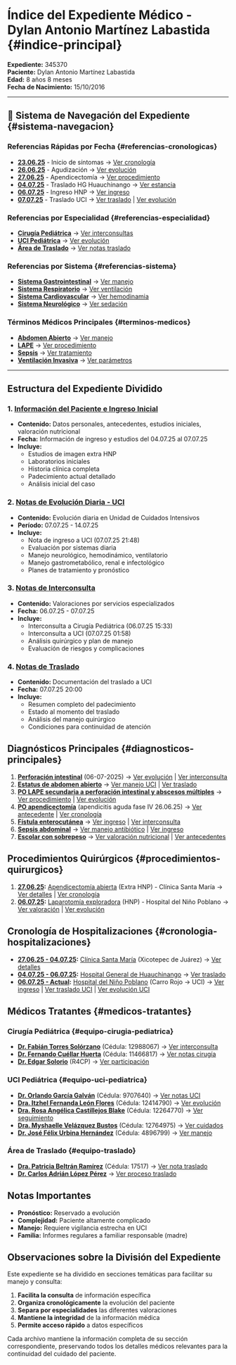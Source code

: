 # Índice del Expediente Médico - Dylan Antonio Martínez Labastida {#indice-principal}

**Expediente:** 345370  
**Paciente:** Dylan Antonio Martínez Labastida  
**Edad:** 8 años 8 meses  
**Fecha de Nacimiento:** 15/10/2016

---

## 🧭 Sistema de Navegación del Expediente {#sistema-navegacion}

### Referencias Rápidas por Fecha {#referencias-cronologicas}
- **[23.06.25](#fecha-inicio-sintomas)** - Inicio de síntomas → [Ver cronología](./04-notas-traslado.md#inicio-sintomas)
- **[26.06.25](#fecha-agudizacion)** - Agudización → [Ver evolución](./04-notas-traslado.md#agudizacion-sintomas)
- **[27.06.25](#fecha-apendicectomia)** - Apendicectomía → [Ver procedimiento](./03-notas-interconsulta.md#procedimiento-apendicectomia)
- **[04.07.25](#fecha-traslado-huauchinango)** - Traslado HG Huauchinango → [Ver estancia](./04-notas-traslado.md#estancia-huauchinango)
- **[06.07.25](#fecha-ingreso-hnp)** - Ingreso HNP → [Ver ingreso](./01-informacion-ingreso-paciente.md#ingreso-hnp)
- **[07.07.25](#fecha-traslado-uci)** - Traslado UCI → [Ver traslado](./04-notas-traslado.md#traslado-uci) | [Ver evolución](./02-notas-evolucion-diaria.md#ingreso-uci)

### Referencias por Especialidad {#referencias-especialidad}
- **[Cirugía Pediátrica](#equipo-cirugia-pediatrica)** → [Ver interconsultas](./03-notas-interconsulta.md#cirugia-pediatrica)
- **[UCI Pediátrica](#equipo-uci-pediatrica)** → [Ver evolución](./02-notas-evolucion-diaria.md#uci-pediatrica)
- **[Área de Traslado](#equipo-traslado)** → [Ver notas traslado](./04-notas-traslado.md#area-traslado)

### Referencias por Sistema {#referencias-sistema}
- **[Sistema Gastrointestinal](#sistema-gastrointestinal)** → [Ver manejo](./02-notas-evolucion-diaria.md#manejo-gastrometabolico)
- **[Sistema Respiratorio](#sistema-respiratorio)** → [Ver ventilación](./02-notas-evolucion-diaria.md#manejo-ventilatorio)
- **[Sistema Cardiovascular](#sistema-cardiovascular)** → [Ver hemodinamia](./02-notas-evolucion-diaria.md#manejo-hemodinamico)
- **[Sistema Neurológico](#sistema-neurologico)** → [Ver sedación](./02-notas-evolucion-diaria.md#manejo-neurologico)

### Términos Médicos Principales {#terminos-medicos}
- **[Abdomen Abierto](#termino-abdomen-abierto)** → [Ver manejo](./02-notas-evolucion-diaria.md#abdomen-abierto)
- **[LAPE](#termino-lape)** → [Ver procedimiento](./03-notas-interconsulta.md#procedimiento-lape)
- **[Sepsis](#termino-sepsis)** → [Ver tratamiento](./02-notas-evolucion-diaria.md#manejo-sepsis)
- **[Ventilación Invasiva](#termino-ventilacion-invasiva)** → [Ver parámetros](./02-notas-evolucion-diaria.md#ventilacion-mecanica)

---  

## Estructura del Expediente Dividido

### 1. [Información del Paciente e Ingreso Inicial](./01-informacion-paciente-ingreso.md)
- **Contenido:** Datos personales, antecedentes, estudios iniciales, valoración nutricional
- **Fecha:** Información de ingreso y estudios del 04.07.25 al 07.07.25
- **Incluye:**
  - Estudios de imagen extra HNP
  - Laboratorios iniciales
  - Historia clínica completa
  - Padecimiento actual detallado
  - Análisis inicial del caso

### 2. [Notas de Evolución Diaria - UCI](./02-notas-evolucion-diaria.md)
- **Contenido:** Evolución diaria en Unidad de Cuidados Intensivos
- **Período:** 07.07.25 - 14.07.25
- **Incluye:**
  - Nota de ingreso a UCI (07.07.25 21:48)
  - Evaluación por sistemas diaria
  - Manejo neurológico, hemodinámico, ventilatorio
  - Manejo gastrometabólico, renal e infectológico
  - Planes de tratamiento y pronóstico

### 3. [Notas de Interconsulta](./03-notas-interconsulta.md)
- **Contenido:** Valoraciones por servicios especializados
- **Fecha:** 06.07.25 - 07.07.25
- **Incluye:**
  - Interconsulta a Cirugía Pediátrica (06.07.25 15:33)
  - Interconsulta a UCI (07.07.25 01:58)
  - Análisis quirúrgico y plan de manejo
  - Evaluación de riesgos y complicaciones

### 4. [Notas de Traslado](./04-notas-traslado.md)
- **Contenido:** Documentación del traslado a UCI
- **Fecha:** 07.07.25 20:00
- **Incluye:**
  - Resumen completo del padecimiento
  - Estado al momento del traslado
  - Análisis del manejo quirúrgico
  - Condiciones para continuidad de atención

## Diagnósticos Principales {#diagnosticos-principales}

1. **[Perforación intestinal](#diagnostico-perforacion-intestinal)** (06-07-2025) → [Ver evolución](./02-notas-evolucion-diaria.md#manejo-gastrometabolico) | [Ver interconsulta](./03-notas-interconsulta.md#perforacion-intestinal)
2. **[Estatus de abdomen abierto](#diagnostico-abdomen-abierto)** → [Ver manejo UCI](./02-notas-evolucion-diaria.md#abdomen-abierto) | [Ver traslado](./04-notas-traslado.md#estado-al-traslado)
3. **[PO LAPE secundaria a perforación intestinal y abscesos múltiples](#diagnostico-po-lape)** → [Ver procedimiento](./03-notas-interconsulta.md#procedimiento-lape) | [Ver evolución](./02-notas-evolucion-diaria.md#diagnosticos-ingreso)
4. **[PO apendicectomía](#diagnostico-apendicectomia)** (apendicitis aguda fase IV 26.06.25) → [Ver antecedente](./01-informacion-ingreso-paciente.md#antecedente-apendicectomia) | [Ver cronología](./04-notas-traslado.md#cronologia-apendicitis)
5. **[Fístula enterocutánea](#diagnostico-fistula)** → [Ver ingreso](./01-informacion-ingreso-paciente.md#fistula-enterocutanea) | [Ver interconsulta](./03-notas-interconsulta.md#fistula-enteroatmosferica)
6. **[Sepsis abdominal](#diagnostico-sepsis)** → [Ver manejo antibiótico](./02-notas-evolucion-diaria.md#manejo-hematoinfeccioso) | [Ver ingreso](./01-informacion-ingreso-paciente.md#motivo-ingreso-sepsis)
7. **[Escolar con sobrepeso](#diagnostico-sobrepeso)** → [Ver valoración nutricional](./01-informacion-ingreso-paciente.md#valoracion-nutricional) | [Ver antecedentes](./04-notas-traslado.md#antecedentes-nutricionales)

## Procedimientos Quirúrgicos {#procedimientos-quirurgicos}

1. **[27.06.25](#fecha-apendicectomia):** [Apendicectomía abierta](#procedimiento-apendicectomia) (Extra HNP) - Clínica Santa María → [Ver detalles](./03-notas-interconsulta.md#hallazgos-apendicectomia) | [Ver cronología](./04-notas-traslado.md#procedimiento-27-06-25)
2. **[06.07.25](#fecha-laparotomia):** [Laparotomía exploradora](#procedimiento-laparotomia) (HNP) - Hospital del Niño Poblano → [Ver valoración](./03-notas-interconsulta.md#laparotomia-exploradora) | [Ver evolución](./02-notas-evolucion-diaria.md#po-lape)

## Cronología de Hospitalizaciones {#cronologia-hospitalizaciones}

- **[27.06.25 - 04.07.25](#estancia-santa-maria):** [Clínica Santa María](#hospital-santa-maria) (Xicotepec de Juárez) → [Ver detalles](./04-notas-traslado.md#hospitalizacion-santa-maria)
- **[04.07.25 - 06.07.25](#estancia-huauchinango):** [Hospital General de Huauchinango](#hospital-huauchinango) → [Ver traslado](./04-notas-traslado.md#traslado-huauchinango)  
- **[06.07.25 - Actual](#estancia-hnp):** [Hospital del Niño Poblano](#hospital-nino-poblano) (Carro Rojo → UCI) → [Ver ingreso](./01-informacion-ingreso-paciente.md#ingreso-hnp) | [Ver traslado UCI](./04-notas-traslado.md#traslado-uci) | [Ver evolución UCI](./02-notas-evolucion-diaria.md#ingreso-uci)

## Médicos Tratantes {#medicos-tratantes}

### Cirugía Pediátrica {#equipo-cirugia-pediatrica}
- **[Dr. Fabián Torres Solórzano](#dr-torres)** (Cédula: 12988067) → [Ver interconsulta](./03-notas-interconsulta.md#valoracion-cirugia)
- **[Dr. Fernando Cuéllar Huerta](#dr-cuellar)** (Cédula: 11466817) → [Ver notas cirugía](./03-notas-interconsulta.md#equipo-cirugia)
- **[Dr. Edgar Solorio](#dr-solorio)** (R4CP) → [Ver participación](./03-notas-interconsulta.md#residente-cirugia)

### UCI Pediátrica {#equipo-uci-pediatrica}
- **[Dr. Orlando García Galván](#dr-garcia)** (Cédula: 9707640) → [Ver notas UCI](./02-notas-evolucion-diaria.md#medico-tratante)
- **[Dra. Itzhel Fernanda León Flores](#dra-leon)** (Cédula: 12414790) → [Ver evolución](./02-notas-evolucion-diaria.md#equipo-uci)
- **[Dra. Rosa Angélica Castillejos Blake](#dra-castillejos)** (Cédula: 12264770) → [Ver seguimiento](./02-notas-evolucion-diaria.md#seguimiento-uci)
- **[Dra. Myshaelle Velázquez Bustos](#dra-velazquez)** (Cédula: 12764975) → [Ver cuidados](./02-notas-evolucion-diaria.md#cuidados-intensivos)
- **[Dr. José Félix Urbina Hernández](#dr-urbina)** (Cédula: 4896799) → [Ver manejo](./02-notas-evolucion-diaria.md#manejo-intensivo)

### Área de Traslado {#equipo-traslado}
- **[Dra. Patricia Beltrán Ramírez](#dra-beltran)** (Cédula: 17517) → [Ver nota traslado](./04-notas-traslado.md#medico-traslado)
- **[Dr. Carlos Adrián López Pérez](#dr-lopez)** → [Ver proceso traslado](./04-notas-traslado.md#proceso-traslado)

## Notas Importantes

- **Pronóstico:** Reservado a evolución
- **Complejidad:** Paciente altamente complicado
- **Manejo:** Requiere vigilancia estrecha en UCI
- **Familia:** Informes regulares a familiar responsable (madre)

## Observaciones sobre la División del Expediente

Este expediente se ha dividido en secciones temáticas para facilitar su manejo y consulta:

1. **Facilita la consulta** de información específica
2. **Organiza cronológicamente** la evolución del paciente
3. **Separa por especialidades** las diferentes valoraciones
4. **Mantiene la integridad** de la información médica
5. **Permite acceso rápido** a datos específicos

Cada archivo mantiene la información completa de su sección correspondiente, preservando todos los detalles médicos relevantes para la continuidad del cuidado del paciente.